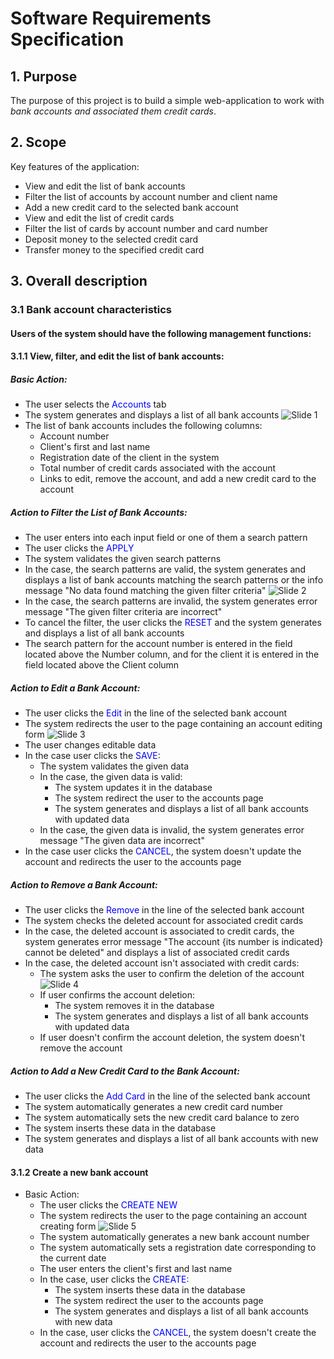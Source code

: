 # Software Requirements Specification
## 1. Purpose
The purpose of this project is to build a simple web-application to work with *bank accounts and associated them credit cards*.  
## 2. Scope
Key features of the application:  
* View and edit the list of bank accounts
* Filter the list of accounts by account number and client name  
* Add a new credit card to the selected bank account
* View and edit the list of credit cards
* Filter the list of cards by account number and card number
* Deposit money to the selected credit card
* Transfer money to the specified credit card
## 3. Overall description
### 3.1 Bank account characteristics
#### Users of the system should have the following management functions:  
#### 3.1.1 View, filter, and edit the list of bank accounts:
##### Basic Action: 
  * The user selects the <span style="color:blue">Accounts</span> tab
  * The system generates and displays a list of all bank accounts
    ![Slide 1](https://user-images.githubusercontent.com/75541561/136701674-b58d060d-c338-4f5f-b04a-9bfa4dbfae39.PNG)
  * The list of bank accounts includes the following columns:
    * Account number
    * Client's first and last name
    * Registration date of the client in the system
    * Total number of credit cards associated with the account
    * Links to edit, remove the account, and add a new credit card to the account
##### Action to Filter the List of Bank Accounts:
  * The user enters into each input field or one of them a search pattern
  * The user clicks the <span style="color:blue">APPLY</span>
  * The system validates the given search patterns
  * In the case, the search patterns are valid, the system generates and displays a list of bank accounts matching
    the search patterns or the info message "No data found matching the given filter criteria"
    ![Slide 2](https://user-images.githubusercontent.com/75541561/136701730-6dffdb4d-6445-47b0-bea2-8ddc82a42557.PNG)
  * In the case, the search patterns are invalid, the system generates error message "The given filter criteria 
  are incorrect"
  * To cancel the filter, the user clicks the <span style="color:blue">RESET</span> and the system generates and 
  displays a list of all bank accounts
  * The search pattern for the account number is entered in the field located above the Number column, and for the client 
  it is entered in the field located above the Client column
##### Action to Edit a Bank Account:
  * The user clicks the <span style="color:blue">Edit</span> in the line of the selected bank account
  * The system redirects the user to the page containing an account editing form
    ![Slide 3](https://user-images.githubusercontent.com/75541561/136701736-d74e8dc2-af68-4988-a85a-945739a3e21d.PNG)
  * The user changes editable data
  * In the case user clicks the <span style="color:blue">SAVE</span>:
    * The system validates the given data
    * In the case, the given data is valid:
      * The system updates it in the database
      * The system redirect the user to the accounts page
      * The system generates and displays a list of all bank accounts with updated data
    * In the case, the given data is invalid, the system generates error message "The given data are incorrect"
  * In the case user clicks the <span style="color:blue">CANCEL</span>, the system doesn't update the account and 
  redirects the user to the accounts page
##### Action to Remove a Bank Account:
  * The user clicks the <span style="color:blue">Remove</span> in the line of the selected bank account
  * The system checks the deleted account for associated credit cards 
  * In the case, the deleted account is associated to credit cards, the system generates error message 
  "The account {its number is indicated} cannot be deleted" and displays a list of associated credit cards
  * In the case, the deleted account isn't associated with credit cards:
    * The system asks the user to confirm the deletion of the account
      ![Slide 4](https://user-images.githubusercontent.com/75541561/136701745-73d414b6-be01-409c-9a75-8c3c2d7b46c4.PNG)
    * If user confirms the account deletion: 
      * The system removes it in the database
      * The system generates and displays a list of all bank accounts with updated data
    * If user doesn't confirm the account deletion, the system doesn't remove the account
##### Action to Add a New Credit Card to the Bank Account:
  * The user clicks the <span style="color:blue">Add Card</span> in the line of the selected bank account
  * The system automatically generates a new credit card number
  * The system automatically sets the new credit card balance to zero
  * The system inserts these data in the database
  * The system generates and displays a list of all bank accounts with new data  
#### 3.1.2 Create a new bank account
* Basic Action:
  * The user clicks the <span style="color:blue">CREATE NEW</span>
  * The system redirects the user to the page containing an account creating form
    ![Slide 5](https://user-images.githubusercontent.com/75541561/136701754-01b87197-20f9-431a-bf60-ae26c0c87f75.PNG)
  * The system automatically generates a new bank account number
  * The system automatically sets a registration date corresponding to the current date
  * The user enters the client's first and last name
  * In the case, user clicks the <span style="color:blue">CREATE</span>:
    * The system inserts these data in the database
    * The system redirect the user to the accounts page
    * The system generates and displays a list of all bank accounts with new data
  * In the case, user clicks the <span style="color:blue">CANCEL</span>, the system doesn't create the account and
  redirects the user to the accounts page